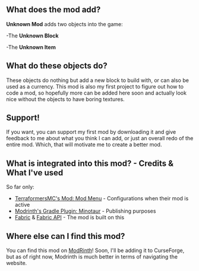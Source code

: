 ## What does the mod add?
**Unknown Mod** adds two objects into the game:

-The **Unknown Block**

-The **Unknown Item**
## What do these objects do?
These objects do nothing but add a new block to build with, or can also be used as a currency. This mod is also my first project to figure out how to code a mod, so hopefully more can be added here soon and actually look nice without the objects to have boring textures.
## Support!
If you want, you can support my first mod by downloading it and give feedback to me about what you think I can add, or just an overall redo of the entire mod. Which, that will motivate me to create a better mod.

## What is integrated into this mod? - Credits & What I've used
So far only: 
   * [TerraformersMC's Mod: Mod Menu](https://github.com/TerraformersMC/ModMenu) - Configurations when their mod is active
   * [Modrinth's Gradle Plugin: Minotaur](https://github.com/modrinth/minotaur) - Publishing purposes
   * [Fabric](https://github.com/FabricMC) & [Fabric API](https://github.com/FabricMC/fabric) - The mod is built on this
## Where else can I find this mod?
You can find this mod on [ModRinth]()! Soon, I'll be adding it to CurseForge, but as of right now, Modrinth is much better in terms of navigating the website.
